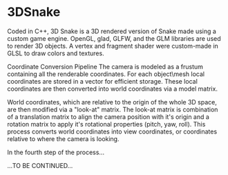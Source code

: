 # 3DSnake
Coded in C++, 3D Snake is a 3D rendered version of Snake made using a custom game engine. OpenGL, glad, GLFW, and the GLM libraries are used to render 3D objects. A vertex and fragment shader were custom-made in GLSL to draw colors and textures.

Coordinate Conversion Pipeline
The camera is modeled as a frustum containing all the renderable coordinates. For each object\mesh local coordinates are stored in a vector for efficient storage. These local coordinates are then converted into world coordinates via a model matrix. 

World coordinates, which are relative to the origin of the whole 3D space, are then modified via a "look-at" matrix. The look-at matrix is combination of a translation matrix to align the camera position with it's origin and a rotation matrix to apply it's rotational properties (pitch, yaw, roll). This process converts world coordinates into view coordinates, or coordinates relative to where the camera is looking.

In the fourth step of the process...

...TO BE CONTINUED...
